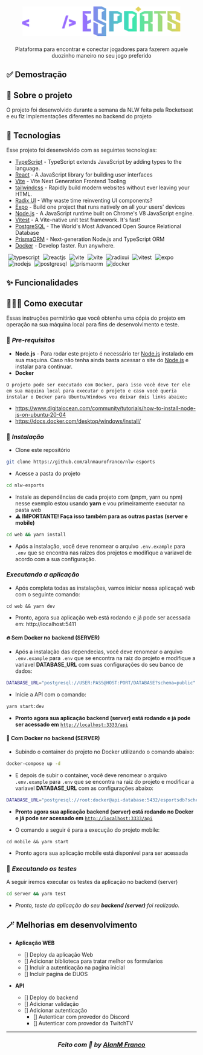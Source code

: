 <h1 align="center"><img src=".github/assets/logo.svg" width="420px" /></h1>

<p align="center">Plataforma para encontrar e conectar jogadores para fazerem aquele duozinho maneiro no seu jogo preferido </p>

## ✅ Demostração

## 🎉 Sobre o projeto
O projeto foi desenvolvido durante a semana da NLW feita pela Rocketseat e eu fiz implementações diferentes no backend do projeto

## 🚀 Tecnologias
Esse projeto foi desenvolvido com as seguintes tecnologias:

* [TypeScript](https://typescriptlang.org) - TypeScript extends JavaScript by adding types to the language.
* [React](https://reactjs.org/) - A JavaScript library for building user interfaces
* [Vite](https://vite.dev/) - Vite Next Generation Frontend Tooling
* [tailwindcss](https://tailwindcss.com/) - Rapidly build modern websites without ever leaving your HTML.
* [Radix UI](https://www.radix-ui.com/) - Why waste time reinventing UI components?
* [Expo](https://expo.dev/) - Build one project that runs natively on all your users' devices
* [Node.js](https://nodejs.org/en/) - A JavaScript runtime built on Chrome's V8 JavaScript engine.
* [Vitest](https://vitest.dev/) - A Vite-native unit test framework. It's fast!
* [PostgreSQL](https://www.postgresql.org/) - The World's Most Advanced Open Source Relational Database
* [PrismaORM](https://www.prisma.io/) - Next-generation Node.js and TypeScript ORM
* [Docker](https://www.docker.com/) - Develop faster. Run anywhere.

<p>
<img src="https://cdn.svgporn.com/logos/typescript-icon.svg" alt="typescript" width="45" height="45" style="margin-left: 5px;"/>
<img src="https://cdn.svgporn.com/logos/react.svg" alt="reactjs" width="45" height="45" style="margin-left: 5px;"/>
<img src="https://cdn.svgporn.com/logos/vitejs.svg" alt="vite" width="45" height="45" style="margin-left: 5px;"/>
<img src="https://cdn.svgporn.com/logos/tailwindcss-icon.svg" alt="vite" width="45" height="45" style="margin-left: 5px;"/>
<img src="https://avatars.githubusercontent.com/u/75042455?s=280&v=4" alt="radixui" width="45" height="45" style="margin-left: 5px;"/>
<img src="https://cdn.svgporn.com/logos/vitest.svg" alt="vitest" width="45" height="45" style="margin-left: 5px;"/>
<img src="https://cdn.svgporn.com/logos/expo-icon.svg" alt="expo" width="45" height="45" style="margin-left: 5px;"/>
<img src="https://cdn.svgporn.com/logos/nodejs-icon.svg" alt="nodejs" width="45" height="45" style="margin-left: 5px;"/>
<img src="https://cdn.svgporn.com/logos/postgresql.svg" alt="postgresql" width="45" height="45" style="margin-left: 5px;"/>
<img src="https://cdn.svgporn.com/logos/prisma.svg" alt="prismaorm" width="45" height="45" style="margin-left: 5px;"/>
<img src="https://cdn.svgporn.com/logos/docker-icon.svg" alt="docker" width="45" height="45" style="margin-left: 5px;"/>

## ✨ Funcionalidades

## 👨🏼‍💻 Como executar
Essas instruções permitirão que você obtenha uma cópia do projeto em operação na sua máquina local para fins de desenvolvimento e teste.

### 📃 *Pre-requisitos*
- **Node.js** - Para rodar este projeto é necessário ter [Node.js](https://nodejs.org/) instalado em sua maquina. Caso não tenha ainda basta acessar o site do [Node.js](https://nodejs.org/) e instalar para continuar.
- **Docker**
```
O projeto pode ser executado com Docker, para isso você deve ter ele em sua maquina local para executar o projeto e caso você queria instalar o Docker para Ubuntu/Windows vou deixar dois links abaixo;
```
- https://www.digitalocean.com/community/tutorials/how-to-install-node-js-on-ubuntu-20-04
- https://docs.docker.com/desktop/windows/install/

### 🔧 *Instalação*
- Clone este repositório
```bash
git clone https://github.com/alnmaurofranco/nlw-esports
```
- Acesse a pasta do projeto
```bash
cd nlw-esports
```
- Instale as dependências de cada projeto com (pnpm, yarn ou npm) nesse exemplo estou usando **yarn** e vou primeiramente executar na pasta web
- **⚠ IMPORTANTE! Faça isso também para as outras pastas (server e mobile)**
```bash
cd web && yarn install
```
- Após a instalação, você deve renomear o arquivo `.env.example` para `.env` que se encontra nas raizes dos projetos e modifique a variavel de acordo com a sua configuração.

### *Executando a aplicação*
- Após completa todas as instalações, vamos iniciar nossa aplicaçaõ web com o seguinte comando:
```
cd web && yarn dev
```
- Pronto, agora sua aplicação web está rodando e já pode ser acessada em: http://localhost:5411

#### **🔥 Sem Docker no backend (SERVER)**
- Após a instalação das dependecias, você deve renomear o arquivo `.env.example` para `.env` que se encontra na raiz do projeto e modifique a variavel **DATABASE_URL** com suas configurações do seu banco de dados:
```bash
DATABASE_URL="postgresql://USER:PASS@HOST:PORT/DATABASE?schema=public"
```
- Inicie a API com o comando:
```bash
yarn start:dev
```
- **Pronto agora sua aplicação backend (server) está rodando e já pode ser acessado em** [`http://localhost:3333/api`](http://localhost:3333/api)

#### **🐳 Com Docker no backend (SERVER)**
- Subindo o container do projeto no Docker utilizando o comando abaixo:
```bash
docker-compose up -d
```
- E depois de subir o container, você deve renomear o arquivo `.env.example` para `.env` que se encontra na raiz do projeto e modificar a variavel **DATABASE_URL** com as configurações abaixo:
```bash
DATABASE_URL="postgresql://root:docker@api-database:5432/esportsdb?schema=public"
```
- **Pronto agora sua aplicação backend (server) está rodando no Docker e já pode ser acessado em** [`http://localhost:3333/api`](http://localhost:3333/api)

- O comando a seguir é para a execução do projeto mobile:
```
cd mobile && yarn start
```
- Pronto agora sua aplicação mobile está disponível para ser acessada

### 🧪 *Executando os testes*
A seguir iremos executar os testes da aplicação no backend (server)
```bash
cd server && yarn test
```
- *Pronto, teste da aplicação do seu **backend (server)** foi realizado.*

## 🪄 Melhorias em desenvolvimento

- **Aplicação WEB**
  - [] Deploy da aplicação Web
  - [] Adicionar biblioteca para tratar melhor os formularios
  - [] Incluir a autenticação na pagina inicial
  - [] Incluir pagina de DUOS

- **API**
  - [] Deploy do backend
  - [] Adicionar validação
  - [] Adicionar autenticação
    - [] Autenticar com provedor do Discord
    - [] Autenticar com provedor da TwitchTV
---
<h3 align="center">

*Feito com 💚 by [AlanM Franco](https://github.com/alnmaurofranco)*
</h3>